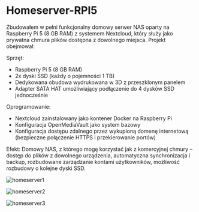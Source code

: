 # Homeserver-RPI5

Zbudowałem w pełni funkcjonalny domowy serwer NAS oparty na Raspberry Pi 5 (8 GB RAM) z systemem Nextcloud, który służy jako prywatna chmura plików dostępna z dowolnego miejsca. Projekt obejmował:

Sprzęt:
 - Raspberry Pi 5 (8 GB RAM)
 - 2x dyski SSD (każdy o pojemności 1 TB)
 - Dedykowana obudowa wydrukowana w 3D z przeszklonym panelem
 - Adapter SATA HAT umożliwiający podłączenie do 4 dysków SSD jednocześnie

Oprogramowanie:
 - Nextcloud zainstalowany jako kontener Docker na Raspberry Pi
 - Konfiguracja OpenMediaVault jako system bazowy
 - Konfiguracja dostępu zdalnego przez wykupioną domenę internetową (bezpieczne połączenie HTTPS i przekierowanie portów)

Efekt:
Domowy NAS, z którego mogę korzystać jak z komercyjnej chmury – dostęp do plików z dowolnego urządzenia, automatyczna synchronizacja i backup, rozbudowane zarządzanie kontami użytkowników, możliwość rozbudowy o kolejne dyski SSD.

![homeserver1](https://github.com/user-attachments/assets/0e26efd9-263c-43ee-914d-e3d5bb28a399)

![homeserver2](https://github.com/user-attachments/assets/63415801-c3d0-4d5e-9a4d-761110f301ef)

![homeserver3](https://github.com/user-attachments/assets/4b28ce1a-e578-4a90-8576-1a6e6aa23af0)

